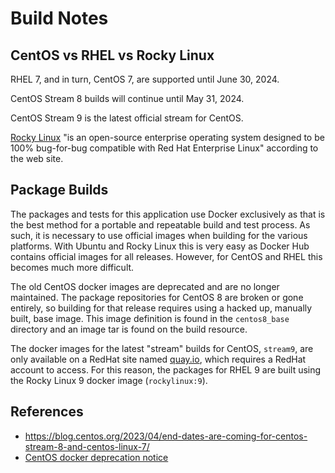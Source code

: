 # Build Notes

## CentOS vs RHEL vs Rocky Linux

RHEL 7, and in turn, CentOS 7, are supported until June 30, 2024.

CentOS Stream 8 builds will continue until May 31, 2024.

CentOS Stream 9 is the latest official stream for CentOS.

[Rocky Linux](https://rockylinux.org) "is an open-source enterprise operating
system designed to be 100% bug-for-bug compatible with Red Hat Enterprise Linux"
according to the web site.

## Package Builds

The packages and tests for this application use Docker exclusively as that is
the best method for a portable and repeatable build and test process. As such,
it is necessary to use official images when building for the various platforms.
With Ubuntu and Rocky Linux this is very easy as Docker Hub contains official
images for all releases. However, for CentOS and RHEL this becomes much more
difficult.

The old CentOS docker images are deprecated and are no longer maintained. The
package repositories for CentOS 8 are broken or gone entirely, so building for
that release requires using a hacked up, manually built, base image. This image
definition is found in the `centos8_base` directory and an image tar is found on
the build resource.

The docker images for the latest "stream" builds for CentOS, `stream9`, are only
available on a RedHat site named [quay.io](https://quay.io/), which requires a
RedHat account to access. For this reason, the packages for RHEL 9 are built
using the Rocky Linux 9 docker image (`rockylinux:9`).

## References

* https://blog.centos.org/2023/04/end-dates-are-coming-for-centos-stream-8-and-centos-linux-7/
* [CentOS docker deprecation notice](https://hub.docker.com/_/centos)

